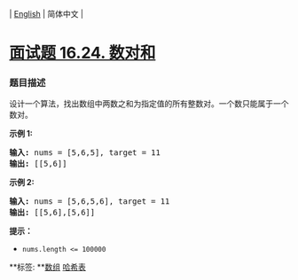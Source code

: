 | [English](README_EN.md) | 简体中文 |

# [面试题 16.24. 数对和](https://leetcode-cn.com/problems/pairs-with-sum-lcci)
 ### 题目描述
<p>设计一个算法，找出数组中两数之和为指定值的所有整数对。一个数只能属于一个数对。</p>

<p><strong>示例 1:</strong></p>

<pre><strong>输入:</strong> nums = [5,6,5], target = 11
<strong>输出: </strong>[[5,6]]</pre>

<p><strong>示例 2:</strong></p>

<pre><strong>输入:</strong> nums = [5,6,5,6], target = 11
<strong>输出: </strong>[[5,6],[5,6]]</pre>

<p><strong>提示：</strong></p>

<ul>
	<li><code>nums.length &lt;= 100000</code></li>
</ul>

**标签:	**[数组](https://leetcode-cn.com/tag/array) [哈希表](https://leetcode-cn.com/tag/hash-table) 